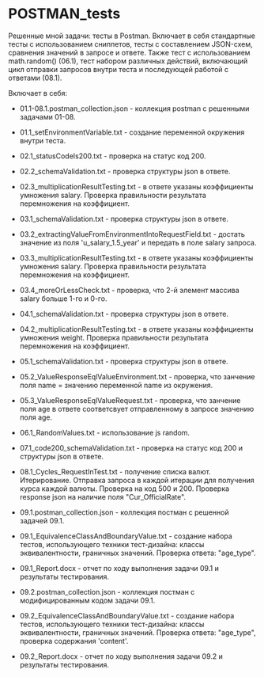 # POSTMAN_tests
Решенные мной задачи: тесты в Postman. 
Включает в себя стандартные тесты с использованием сниппетов, тесты с составлением JSON-схем, сравнения значений в запросе и ответе.
Также тест с использованием math.random() (06.1), тест набором различных действий, включающий цикл отправки запросов внутри теста и последующей работой с ответами (08.1).

Включает в себя:

* 01.1-08.1.postman_collection.json - коллекция postman с решенными задачами 01-08.
* 01.1_setEnvironmentVariable.txt - создание переменной окружения внутри теста.
* 02.1_statusCodeIs200.txt - проверка на статус код 200.
* 02.2_schemaValidation.txt - проверка структуры json в ответе.
* 02.3_multiplicationResultTesting.txt - в ответе указаны коэффициенты умножения salary. Проверка правильности результата перемножения на коэффициент.
* 03.1_schemaValidation.txt - проверка структуры json в ответе.
* 03.2_extractingValueFromEnvironmentIntoRequestField.txt - достать значение из поля 'u_salary_1.5_year' и передать в поле salary запроса.
* 03.3_multiplicationResultTesting.txt - в ответе указаны коэффициенты умножения salary. Проверка правильности результата перемножения на коэффициент.
* 03.4_moreOrLessCheck.txt - проверка, что 2-й элемент массива salary больше 1-го и 0-го.
* 04.1_schemaValidation.txt - проверка структуры json в ответе.
* 04.2_multiplicationResultTesting.txt - в ответе указаны коэффициенты умножения weight. Проверка правильности результата перемножения на коэффициент.
* 05.1_schemaValidation.txt - проверка структуры json в ответе.
* 05.2_ValueResponseEqlValueEnvironment.txt - проверка, что занчение поля name = значению переменной name из окружения.
* 05.3_ValueResponseEqlValueRequest.txt - проверка, что занчение поля age в ответе соответсвует отправленному в запросе значению поля age.
* 06.1_RandomValues.txt - использование js random.
* 07.1_code200_schemaValidation.txt - проверка на статус код 200 и структуры json в ответе.
* 08.1_Cycles_RequestInTest.txt - получение списка валют. Итерирование. Отправка запроса в каждой итерации для получения курса каждой валюты. Проверка на код 500 и 200. Проверка response json на наличие поля "Cur_OfficialRate". 

* 09.1.postman_collection.json - коллекция постман с решенной задачей 09.1.
* 09.1_EquivalenceClassAndBoundaryValue.txt - создание набора тестов, использующего техники тест-дизайна: классы эквивалентности, граничных значений. Проверка ответа: "age_type".
* 09.1_Report.docx - отчет по ходу выполнения задачи 09.1 и результаты тестирования.
* 09.2.postman_collection.json - коллекция постман с модифицированным кодом задачи 09.1.
* 09.2_EquivalenceClassAndBoundaryValue.txt - создание набора тестов, использующего техники тест-дизайна: классы эквивалентности, граничных значений. Проверка ответа: "age_type", проверка содержания 'content'.
* 09.2_Report.docx - отчет по ходу выполнения задачи 09.2 и результаты тестирования.
